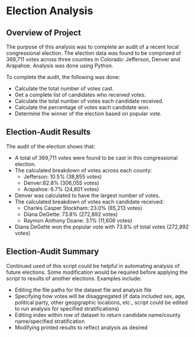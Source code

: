 # Election Analysis 

## Overview of Project 
The purpose of this analysis was to complete an audit of a recent local congressional election. The election data was found to be comprised of 369,711 votes across three counties in Colorado: Jefferson, Denver and Arapahoe. Analysis was done using Python. 

To complete the audit, the following was done: 
- Calculate the total number of votes cast. 
- Get a complete list of candidates who received votes. 
- Calculate the total number of votes each candidate received. 
- Calculate the percentage of votes each candidate won. 
- Determine the winner of the election based on popular vote. 

## Election-Audit Results
The audit of the election shows that: 
- A total of 369,711 votes were found to be cast in this congressional election. 
- The calculated breakdown of votes across each county:
    - Jefferson: 10.5% (38,855 votes)
    - Denver:82.8% (306,055 votes)
    - Arapahoe: 6.7% (24,801 votes)
- Denver was calculated to have the largest number of votes. 
- The calculated breakdown of votes each candidate received:
    - Charles Casper Stockham: 23.0% (85,213 votes)
    - Diana DeGette: 73.8% (272,892 votes)
    - Raymon Anthony Doane: 3.1% (11,606 votes)
- Diana DeGette won the popular vote with 73.8% of total votes (272,892 votes)

## Election-Audit Summary 
Continued used of this script could be helpful in automating analysis of future elections. Some modification would be required before applying the script to results of another elections. Examples include: 
- Editing the file paths for the dataset file and analysis file
- Specifying how votes will be disaggregated (if data included sex, age, political party, other geopgraphic locations, etc., script could be edited to run analysis for specified stratifications)
- Editing index within row of dataset to return candidate name/county name/specified stratification
- Modifying printed results to reflect analysis as desired